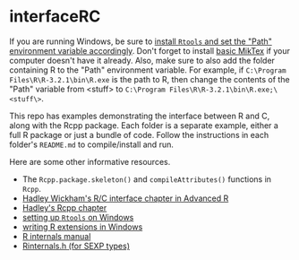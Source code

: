 # interfaceRC

If you are running Windows, be sure to [install `Rtools` and set the "Path" environment variable accordingly](https://www.biostat.wisc.edu/~kbroman/Rintro/Rwinpack.html). Don't forget to install [basic MikTex](http://miktex.org/download) if your computer doesn't have it already. Also, make sure to also add the folder containing R to the "Path" environment variable. For example, if `C:\Program Files\R\R-3.2.1\bin\R.exe` is the path to R, then change the contents of the "Path" variable from \<stuff\> to `C:\Program Files\R\R-3.2.1\bin\R.exe;\<stuff\>`.

This repo has examples demonstrating the interface between R and C, along with the Rcpp package. Each folder is a separate example, either a full R package or just a bundle of code. Follow the instructions in each folder's `README.md` to compile/install and run.

Here are some other informative resources.

- The `Rcpp.package.skeleton()` and `compileAttributes()` functions in `Rcpp`.
- [Hadley Wickham's R/C interface chapter in Advanced R](http://adv-r.had.co.nz/C-interface.html)
- [Hadley's Rcpp chapter](http://adv-r.had.co.nz/Rcpp.html)
- [setting up `Rtools` on Windows](https://www.biostat.wisc.edu/~kbroman/Rintro/Rwinpack.html)
- [writing R extensions in Windows](http://www.math.kit.edu/stoch/~lindner/media/.c.call%20extensions.pdf)
- [R internals manual](cran.r-project.org/doc/manuals/R-ints.html)
- [Rinternals.h (for SEXP types)](https://svn.r-project.org/R/trunk/src/include/Rinternals.h)
